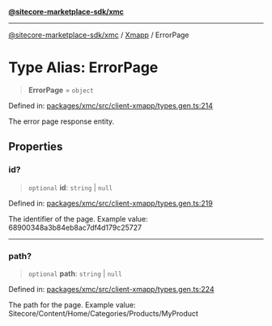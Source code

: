 [**@sitecore-marketplace-sdk/xmc**](../../../../README.md)

***

[@sitecore-marketplace-sdk/xmc](../../../../README.md) / [Xmapp](../README.md) / ErrorPage

# Type Alias: ErrorPage

> **ErrorPage** = `object`

Defined in: [packages/xmc/src/client-xmapp/types.gen.ts:214](https://github.com/Sitecore/marketplace-sdk/blob/main/packages/xmc/src/client-xmapp/types.gen.ts#L214)

The error page response entity.

## Properties

### id?

> `optional` **id**: `string` \| `null`

Defined in: [packages/xmc/src/client-xmapp/types.gen.ts:219](https://github.com/Sitecore/marketplace-sdk/blob/main/packages/xmc/src/client-xmapp/types.gen.ts#L219)

The identifier of the page.
Example value: 68900348a3b84eb8ac7df4d179c25727

***

### path?

> `optional` **path**: `string` \| `null`

Defined in: [packages/xmc/src/client-xmapp/types.gen.ts:224](https://github.com/Sitecore/marketplace-sdk/blob/main/packages/xmc/src/client-xmapp/types.gen.ts#L224)

The path for the page.
Example value: Sitecore/Content/Home/Categories/Products/MyProduct
